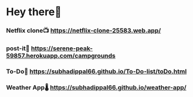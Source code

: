 # Hey there👋
### Netflix clone📺 https://netflix-clone-25583.web.app/
### post-it🚵‍ https://serene-peak-59857.herokuapp.com/campgrounds
### To-Do📝 https://subhadippal66.github.io/To-Do-list/toDo.html
### Weather App🌡 https://subhadippal66.github.io/weather-app/
